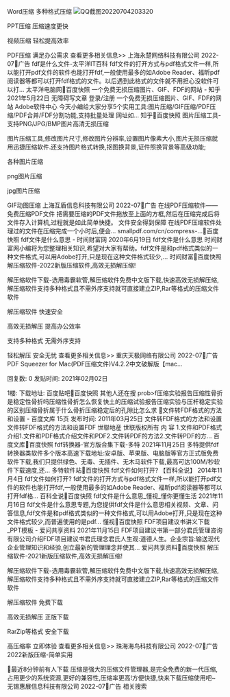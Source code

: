 
Word压缩
多种格式压缩
![QQ截图20220704203320](https://user-images.githubusercontent.com/108674172/177155806-e4c034dd-52a2-4020-acdb-c90baa601672.png)

PPT压缩
压缩速度更快

视频压缩
轻松提高效率

PDF压缩
满足办公需求
查看更多相关信息>>
上海永楚网络科技有限公司 2022-07广告
fdf是什么文件-太平洋IT百科
fdf文件的打开方式与pdf格式文件一样,所以能打开pdf文件的软件也能打开fdf,一般使用最多的如Adobe Reader、福昕pdf阅读器等都可以打开fdf格式的文件。以后遇到此格式的文件就不用担心没软件可以打...
太平洋电脑网百度快照
一个免费无损压缩图片、GIF、FDF的网站 - 知乎
2021年5月22日 无障碍写文章 登录/注册 一个免费无损压缩图片、GIF、FDF的网站 Adobe软件中心 今天小编给大家分享5个实用工具:图片压缩/GIF压缩/PDF压缩/PDF合并/FDF分割功能,支持批量处理 网址如...
知乎百度快照
图片压缩工具-支持PNG/JPG/BMP图片高清无损压缩

图片压缩工具,修改图片尺寸,修改图片分辨率,设置图片像素大小,图片无损压缩就用迅捷压缩软件.还支持图片格式转换,抠图换背景,证件照换背景等高级功能;

各种图片压缩

png图片压缩

jpg图片压缩

GIF动图压缩
上海互盾信息科技有限公司 2022-07广告
在线PDF压缩软件——免费压缩PDF文件
把需要压缩的PDF文件拖放至上面的方框,然后在压缩完成后将文件存入计算机,过程就是如此简单快捷。 文件安全得到保障 在线PDF压缩软件处理过的文件在压缩完成一个小时后,便会...
smallpdf.com/cn/compress-...百度快照
fdf文件是什么意思 - 时间财富网
2020年6月19日 fdf文件是什么意思 时间财富网小编将为您整理相关知识,希望对大家有帮助。fdf文件是和pdf格式类似的一种文件格式,可以用Adobe打开,只是现在这种文件格式较少,...
时间财富百度快照
解压缩软件-2022新版压缩软件,高效无损解压缩!

解压缩软件下载-选用毒霸软管,解压缩软件免费中文版下载,快速高效无损解压缩,解压缩软件支持多种格式且不需外序支持就可直接建立ZIP,Rar等格式的压缩文件软件

解压缩软件
快速安全

高效无损解压
提高办公效率

支持多种格式
无需外序支持

轻松解压
安全无忧
查看更多相关信息>>
重庆天极网络有限公司 2022-07广告
PDF Squeezer for Mac(PDF压缩文件)V4.2.2中文破解版【mac...

回复数: 0 发贴时间: 2021年02月02日

1楼: 下载地址:
百度贴吧百度快照
其他人还在搜
prob>f压缩实验报告压缩性骨折是稳定性骨折吗压缩性骨折怎么恢复快土的压缩试验报告压缩实验与压杆稳定实验的区别压缩骨折属于什么骨折压缩稳定后的孔隙比怎么求
文件转FDF格式的方法和设置 - 百度文库
15页 发布时间: 2011年03月25日
文件转FDF格式的方法和设置文件转FDF格式的方法和设置FDF 世聯地産 世联版权所有 内 容 1.文件和PDF格式介绍1.文件和PDF格式介绍文件和PDF2.文件转PDF的方法2.文件转PDF的方...
百度文库百度快照
fdf转换器-官方版合集下载-多特
2021年11月25日 多特提供fdf转换器类软件多个版本高速下载地址:安卓版、苹果版、电脑版等官方正式版免费软件下载,我们只提供绿色、无毒、无插件、无木马软件下载,最高可达100M/秒软件下载速度,还...
多特软件站百度快照
fdf文件如何打开? 【百科全说】
2014年11月4日 fdf文件如何打开? fdf文件的打开方式与pdf格式文件一样,所以能打开pdf文件的软件也能打开fdf,一般使用最多的如Adobe Reader、福昕pdf阅读器等都可以打开fdf格...
百科全说百度快照
fdf文件是什么意思_懂视_懂你更懂生活
2021年11月16日 fdf文件是什么意思专题,为您提供fdf文件是什么意思相关视频、文章、问答信息,fdf文件是和pdf格式类似的一种文件格式,可以用Adobe打开,只是现在这种文件格式较少,而普遍使用的是pdf...
懂视百度快照
FDF项目建议书讲义下载_PPT模板 - 爱问共享资料
2021年11月15日 FDF项目建议书第一部分君氏管理咨询有限公司介绍FDF项目建议书君氏理念君氏人生观:道德人生。企业宗旨:输送现代企业管理知识和经验,创立最新的管理理念并使其...
爱问共享资料百度快照
解压缩软件-2021新版压缩软件,高效无损解压缩!

解压缩软件下载-选用毒霸软管,解压缩软件免费中文版下载,快速高效无损解压缩,解压缩软件支持多种格式且不需外序支持就可直接建立ZIP,Rar等格式的压缩文件软件

解压缩软件
免费下载

高效无损解压
正版下载

RarZip等格式
安全下载

高压缩率
立即体验
查看更多相关信息>>
珠海海鸟科技有限公司 2022-07广告
2022新版压缩-简单实用

最近8分钟前有人下载
压缩是强大的压缩文件管理器,是完全免费的新一代压缩,占用更少的系统资源,更好的兼容性,压缩率更高!方便快捷,快来下载压缩使用吧~
无锡惠展信息科技有限公司 2022-07广告
相关搜索
